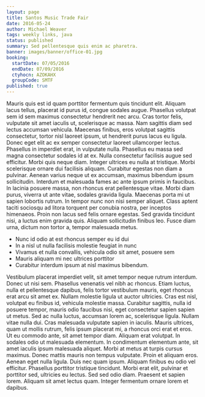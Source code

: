 ```yaml
---
layout: page
title: Santos Music Trade Fair
date: 2016-05-24
author: Michael Weaver
tags: weekly links, java
status: published
summary: Sed pellentesque quis enim ac pharetra.
banner: images/banner/office-01.jpg
booking:
  startDate: 07/05/2016
  endDate: 07/09/2016
  ctyhocn: AZOKAHX
  groupCode: SMTF
published: true
---
```

Mauris quis est id quam porttitor fermentum quis tincidunt elit. Aliquam lacus tellus, placerat id purus id, congue sodales augue. Phasellus volutpat sem id sem maximus consectetur hendrerit nec arcu. Cras tortor felis, vulputate sit amet iaculis ut, scelerisque ac massa. Nam sagittis diam sed lectus accumsan vehicula. Maecenas finibus, eros volutpat sagittis consectetur, tortor nisl laoreet ipsum, ut hendrerit purus lacus eu ligula. Donec eget elit ac ex semper consectetur laoreet ullamcorper lectus. Phasellus in imperdiet erat, in vulputate nulla. Phasellus eu massa sed magna consectetur sodales id at ex. Nulla consectetur facilisis augue sed efficitur. Morbi quis neque diam. Integer ultrices eu nulla at tristique. Morbi scelerisque ornare dui facilisis aliquam. Curabitur egestas non diam a pulvinar.
Aenean varius neque ut ex accumsan, maximus bibendum ipsum sollicitudin. Interdum et malesuada fames ac ante ipsum primis in faucibus. In lacinia posuere massa, non rhoncus erat pellentesque vitae. Morbi diam purus, viverra ut ante vitae, sodales gravida ligula. Maecenas porta mi ut sapien lobortis rutrum. In tempor nunc non nisi semper aliquet. Class aptent taciti sociosqu ad litora torquent per conubia nostra, per inceptos himenaeos. Proin non lacus sed felis ornare egestas. Sed gravida tincidunt nisi, a luctus enim gravida quis. Aliquam sollicitudin finibus leo. Fusce diam urna, dictum non tortor a, tempor malesuada metus.

* Nunc id odio at est rhoncus semper eu id dui
* In a nisl ut nulla facilisis molestie feugiat in nunc
* Vivamus et nulla convallis, vehicula odio sit amet, posuere sem
* Mauris aliquam mi nec ultrices porttitor
* Curabitur interdum ipsum at nisl maximus bibendum.

Vestibulum placerat imperdiet velit, sit amet tempor neque rutrum interdum. Donec ut nisi sem. Phasellus venenatis vel nibh ac rhoncus. Etiam luctus, nulla et pellentesque dapibus, felis tortor vestibulum mauris, eget rhoncus erat arcu sit amet ex. Nullam molestie ligula ut auctor ultricies. Cras est nisl, volutpat eu finibus id, vehicula molestie massa. Curabitur sagittis, nulla id posuere tempor, mauris odio faucibus nisi, eget consectetur sapien sapien ut metus. Sed ac nulla luctus, accumsan lorem ac, scelerisque ligula. Nullam vitae nulla dui. Cras malesuada vulputate sapien in iaculis. Mauris ultrices, quam ut mollis rutrum, felis ipsum placerat mi, a rhoncus orci erat et eros. Ut eu commodo ante, sit amet tempor diam. Aliquam erat volutpat. In sodales odio ut malesuada elementum.
In condimentum elementum ante, sit amet iaculis ipsum malesuada aliquet. Morbi at metus at turpis cursus maximus. Donec mattis mauris non tempus vulputate. Proin et aliquam eros. Aenean eget nulla ligula. Duis nec quam ipsum. Aliquam finibus eu odio vel efficitur. Phasellus porttitor tristique tincidunt. Morbi erat elit, pulvinar et porttitor sed, ultricies eu lectus. Sed sed odio diam. Praesent et sapien lorem. Aliquam sit amet lectus quam. Integer fermentum ornare lorem et dapibus.
